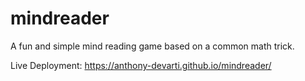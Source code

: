 # mindreader

A fun and simple mind reading game based on a common math trick.

Live Deployment: https://anthony-devarti.github.io/mindreader/
